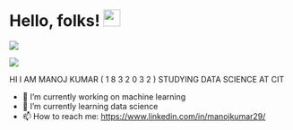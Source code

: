 # Hello, folks! <img src="https://raw.githubusercontent.com/MartinHeinz/MartinHeinz/master/wave.gif" width="30px">

<img align="center" src="https://github-readme-stats.vercel.app/api/<CARD_TYPE>/?username=<USERNAME>&theme=<THEME_NAME>" />

![](https://img.shields.io/badge/<WORD_ON_LEFT>-<WORD_ON_RIGHT>-informational?style=flat&logo=<LOGO_NAME>&logoColor=white&color=2bbc8a)

HI I AM MANOJ KUMAR ( 1 8 3 2 0 3 2 )  STUDYING DATA SCIENCE AT CIT

- 🔭 I’m currently working on machine learning
- 🌱 I’m currently learning data science
- 📫 How to reach me: https://www.linkedin.com/in/manojkumar29/
